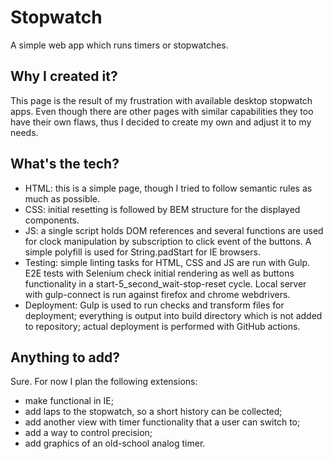 # Stopwatch
A simple web app which runs timers or stopwatches.

## Why I created it?
This page is the result of my frustration with available desktop stopwatch apps. Even though there are other pages with similar capabilities they too have their own flaws, thus I decided to create my own and adjust it to my needs.

## What's the tech?
- HTML: this is a simple page, though I tried to follow semantic rules as much as possible.
- CSS: initial resetting is followed by BEM structure for the displayed components.
- JS: a single script holds DOM references and several functions are used for clock manipulation by subscription to click event of the buttons. A simple polyfill is used for String.padStart for IE browsers.
- Testing: simple linting tasks for HTML, CSS and JS are run with Gulp. E2E tests with Selenium check initial rendering as well as buttons functionality in a start-5_second_wait-stop-reset cycle. Local server with gulp-connect is run against firefox and chrome webdrivers.
- Deployment: Gulp is used to run checks and transform files for deployment; everything is output into build directory which is not added to repository; actual deployment is performed with GitHub actions.

## Anything to add?
Sure. For now I plan the following extensions:
- make functional in IE;
- add laps to the stopwatch, so a short history can be collected;
- add another view with timer functionality that a user can switch to;
- add a way to control precision;
- add graphics of an old-school analog timer.